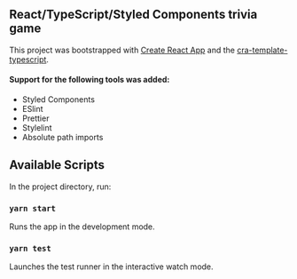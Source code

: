 ## React/TypeScript/Styled Components trivia game

This project was bootstrapped with [Create React App](https://github.com/facebook/create-react-app) and the [cra-template-typescript](https://www.npmjs.com/package/cra-template-typescript).

#### Support for the following tools was added:

- Styled Components
- ESlint
- Prettier
- Stylelint
- Absolute path imports

## Available Scripts

In the project directory, run:

### `yarn start`

Runs the app in the development mode.

### `yarn test`

Launches the test runner in the interactive watch mode.
